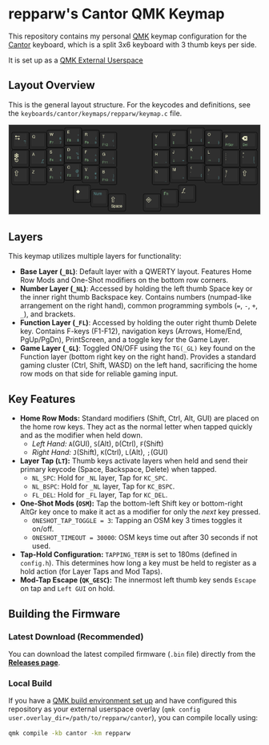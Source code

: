 # repparw's Cantor QMK Keymap

This repository contains my personal [QMK](https://qmk.fm/) keymap configuration for the [Cantor](https://github.com/diepala/cantor) keyboard, which is a split 3x6 keyboard with 3 thumb keys per side.

It is set up as a [QMK External Userspace](https://docs.qmk.fm/newbs_external_userspace)

## Layout Overview

This is the general layout structure. For the keycodes and definitions, see the `keyboards/cantor/keymaps/repparw/keymap.c` file.

![Cantor Layout](docs/layout.png)

## Layers

This keymap utilizes multiple layers for functionality:

* **Base Layer (`_BL`)**: Default layer with a QWERTY layout. Features Home Row Mods and One-Shot modifiers on the bottom row corners.
* **Number Layer (`_NL`)**: Accessed by holding the left thumb Space key or the inner right thumb Backspace key. Contains numbers (numpad-like arrangement on the right hand), common programming symbols (`=`, `-`, `+`, `_`), and brackets.
* **Function Layer (`_FL`)**: Accessed by holding the outer right thumb Delete key. Contains F-keys (F1-F12), navigation keys (Arrows, Home/End, PgUp/PgDn), PrintScreen, and a toggle key for the Game Layer.
* **Game Layer (`_GL`)**: Toggled ON/OFF using the `TG(_GL)` key found on the Function layer (bottom right key on the right hand). Provides a standard gaming cluster (Ctrl, Shift, WASD) on the left hand, sacrificing the home row mods on that side for reliable gaming input.

## Key Features

* **Home Row Mods:** Standard modifiers (Shift, Ctrl, Alt, GUI) are placed on the home row keys. They act as the normal letter when tapped quickly and as the modifier when held down.
    * *Left Hand:* `A`(GUI), `S`(Alt), `D`(Ctrl), `F`(Shift)
    * *Right Hand:* `J`(Shift), `K`(Ctrl), `L`(Alt), `;`(GUI)
* **Layer Tap (`LT`):** Thumb keys activate layers when held and send their primary keycode (Space, Backspace, Delete) when tapped.
    * `NL_SPC`: Hold for `_NL` layer, Tap for `KC_SPC`.
    * `NL_BSPC`: Hold for `_NL` layer, Tap for `KC_BSPC`.
    * `FL_DEL`: Hold for `_FL` layer, Tap for `KC_DEL`.
* **One-Shot Mods (`OSM`):** Tap the bottom-left Shift key or bottom-right AltGr key once to make it act as a modifier for only the *next* key pressed.
    * `ONESHOT_TAP_TOGGLE = 3`: Tapping an OSM key 3 times toggles it on/off.
    * `ONESHOT_TIMEOUT = 30000`: OSM keys time out after 30 seconds if not used.
* **Tap-Hold Configuration:** `TAPPING_TERM` is set to 180ms (defined in `config.h`). This determines how long a key must be held to register as a hold action (for Layer Taps and Mod Taps).
* **Mod-Tap Escape (`QK_GESC`):** The innermost left thumb key sends `Escape` on tap and `Left GUI` on hold.

## Building the Firmware

### Latest Download (Recommended)

You can download the latest compiled firmware (`.bin` file) directly from the **[Releases page](https://github.com/repparw/cantor/releases)**.

### Local Build

If you have a [QMK build environment set up](https://docs.qmk.fm/newbs/newbs_getting_started) and have configured this repository as your external userspace overlay (`qmk config user.overlay_dir=/path/to/repparw/cantor`), you can compile locally using:

```bash
qmk compile -kb cantor -km repparw

